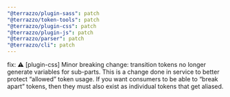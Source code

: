 ```yaml
---
"@terrazzo/plugin-sass": patch
"@terrazzo/token-tools": patch
"@terrazzo/plugin-css": patch
"@terrazzo/plugin-js": patch
"@terrazzo/parser": patch
"@terrazzo/cli": patch
---
```


fix: ⚠️ [plugin-css] Minor breaking change: transition tokens no longer generate variables for sub-parts. This is a change done in service to better protect “allowed” token usage. If you want consumers to be able to “break apart” tokens, then they must also exist as individual tokens that get aliased.
